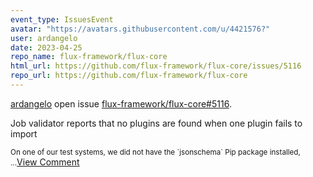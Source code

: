 ```yaml
---
event_type: IssuesEvent
avatar: "https://avatars.githubusercontent.com/u/4421576?"
user: ardangelo
date: 2023-04-25
repo_name: flux-framework/flux-core
html_url: https://github.com/flux-framework/flux-core/issues/5116
repo_url: https://github.com/flux-framework/flux-core
---
```


<a href='https://github.com/ardangelo' target='_blank'>ardangelo</a> open issue <a href='https://github.com/flux-framework/flux-core/issues/5116' target='_blank'>flux-framework/flux-core#5116</a>.

<p>Job validator reports that no plugins are found when one plugin fails to import</p><small>On one of our test systems, we did not have the `jsonschema` Pip package installed,...</small><a href='https://github.com/flux-framework/flux-core/issues/5116' target='_blank'>View Comment</a>